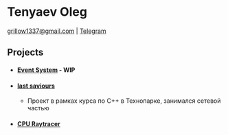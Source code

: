 # Tenyaev Oleg
grillow1337@gmail.com | [Telegram](https://telegram.me/grillow)

## Projects

* #### [Event System](https://github.com/grillow/event-system) - WIP
* #### [last saviours](https://github.com/let-robots-reign/last_saviors)
  * Проект в рамках курса по C++ в Технопарке, занимался сетевой частью
* #### [CPU Raytracer](https://github.com/grillow/raytracer-old)
